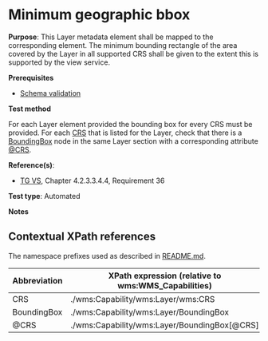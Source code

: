 # Minimum geographic bbox

**Purpose**: This Layer metadata element shall be mapped to the corresponding element.
The minimum bounding rectangle of the area covered by the Layer in all supported CRS shall be given to the extent this is supported by the view service.

**Prerequisites**

* [Schema validation](http://inspire.ec.europa.eu/id/ats/view-service/3.11/ISO-19128/schema-validation)

**Test method**

For each Layer element provided the bounding box for every CRS must be provided.
For each [CRS](#wmsCRS) that is listed for the Layer, check that there is a [BoundingBox](#BoundingBox) node in 
the same Layer section with a corresponding attribute [@CRS](#CRS).

**Reference(s)**:


* [TG VS](http://inspire.ec.europa.eu/id/ats/view-service/3.11/ISO-19128/README#ref_TG_VS), Chapter 4.2.3.3.4.4, Requirement 36

**Test type**: Automated

**Notes**

## Contextual XPath references

The namespace prefixes used as described in [README.md](http://inspire.ec.europa.eu/id/ats/view-service/3.11/ISO-19128/README#namespaces).

Abbreviation                                               |  XPath expression (relative to wms:WMS_Capabilities)
---------------------------------------------------------- | -------------------------------------------------------------------------
CRS <a name="wmsCRS"></a> | ./wms:Capability/wms:Layer/wms:CRS
BoundingBox <a name="BoundingBox"></a> | ./wms:Capability/wms:Layer/BoundingBox
@CRS <a name="CRS"></a> | ./wms:Capability/wms:Layer/BoundingBox[@CRS]
